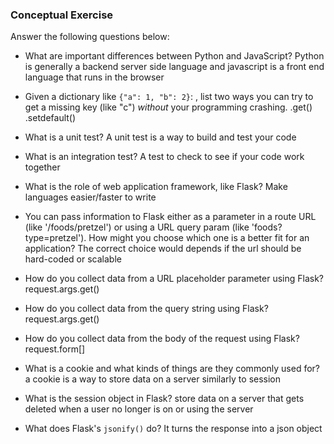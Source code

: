 ### Conceptual Exercise

Answer the following questions below:

- What are important differences between Python and JavaScript?
    Python is generally a backend server side language and javascript is a front end language that runs in the browser

- Given a dictionary like ``{"a": 1, "b": 2}``: , list two ways you
  can try to get a missing key (like "c") *without* your programming
  crashing.
    .get()
    .setdefault()

- What is a unit test?
    A unit test is a way to build and test your code

- What is an integration test?
    A test to check to see if your code work together

- What is the role of web application framework, like Flask?
    Make languages easier/faster to write 

- You can pass information to Flask either as a parameter in a route URL
  (like '/foods/pretzel') or using a URL query param (like
  'foods?type=pretzel'). How might you choose which one is a better fit
  for an application?
      The correct choice would depends if the url should be hard-coded or scalable 

- How do you collect data from a URL placeholder parameter using Flask?
    request.args.get()

- How do you collect data from the query string using Flask?
    request.args.get()

- How do you collect data from the body of the request using Flask?
    request.form[]

- What is a cookie and what kinds of things are they commonly used for?
    a cookie is a way to store data on a server similarly to session
- What is the session object in Flask?
    store data on a server that gets deleted when a user no longer is on or using the server

- What does Flask's `jsonify()` do?
    It turns the response into a json object
